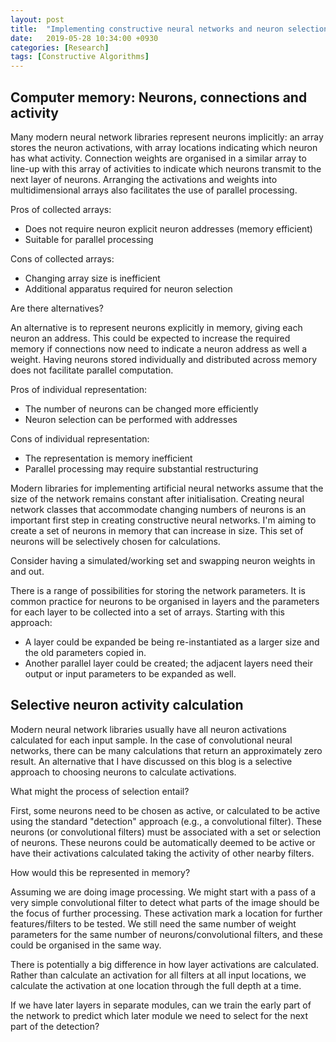 ```yaml
---
layout: post
title:  "Implementing constructive neural networks and neuron selection"
date:   2019-05-28 10:34:00 +0930
categories: [Research]
tags: [Constructive Algorithms]
---
```


## Computer memory: Neurons, connections and activity

Many modern neural network libraries represent neurons implicitly: an array stores the neuron activations, with array locations indicating which neuron has what activity.
Connection weights are organised in a similar array to line-up with this array of activities to indicate which neurons transmit to the next layer of neurons.
Arranging the activations and weights into multidimensional arrays also facilitates the use of parallel processing.

Pros of collected arrays:
- Does not require neuron explicit neuron addresses (memory efficient)
- Suitable for parallel processing

Cons of collected arrays:
- Changing array size is inefficient
- Additional apparatus required for neuron selection

Are there alternatives?

An alternative is to represent neurons explicitly in memory, giving each neuron an address.
This could be expected to increase the required memory if connections now need to indicate a neuron address as well a weight.
Having neurons stored individually and distributed across memory does not facilitate parallel computation.

Pros of individual representation:
- The number of neurons can be changed more efficiently
- Neuron selection can be performed with addresses

Cons of individual representation:
- The representation is memory inefficient
- Parallel processing may require substantial restructuring

Modern libraries for implementing artificial neural networks assume that the size of the network remains constant after initialisation.
Creating neural network classes that accommodate changing numbers of neurons is an important first step in creating constructive neural networks.
I'm aiming to create a set of neurons in memory that can increase in size.
This set of neurons will be selectively chosen for calculations.



Consider having a simulated/working set and swapping neuron weights in and out.




There is a range of possibilities for storing the network parameters.
It is common practice for neurons to be organised in layers and the parameters for each layer to be collected into a set of arrays.
Starting with this approach:
- A layer could be expanded be being re-instantiated as a larger size and the old parameters copied in.
- Another parallel layer could be created; the adjacent layers need their output or input parameters to be expanded as well.

## Selective neuron activity calculation

Modern neural network libraries usually have all neuron activations calculated for each input sample.
In the case of convolutional neural networks, there can be many calculations that return an approximately zero result.
An alternative that I have discussed on this blog is a selective approach to choosing neurons to calculate activations.

What might the process of selection entail?

First, some neurons need to be chosen as active, or calculated to be active using the standard "detection" approach (e.g., a convolutional filter).
These neurons (or convolutional filters) must be associated with a set or selection of neurons.
These neurons could be automatically deemed to be active or have their activations calculated taking the activity of other nearby filters.

How would this be represented in memory?

Assuming we are doing image processing.
We might start with a pass of a very simple convolutional filter to detect what parts of the image should be the focus of further processing.
These activation mark a location for further features/filters to be tested.
We still need the same number of weight parameters for the same number of neurons/convolutional filters, and these could be organised in the same way.

There is potentially a big difference in how layer activations are calculated.
Rather than calculate an activation for all filters at all input locations, we calculate the activation at one location through the full depth at a time.

If we have later layers in separate modules, can we train the early part of the network to predict which later module we need to select for the next part of the detection?

